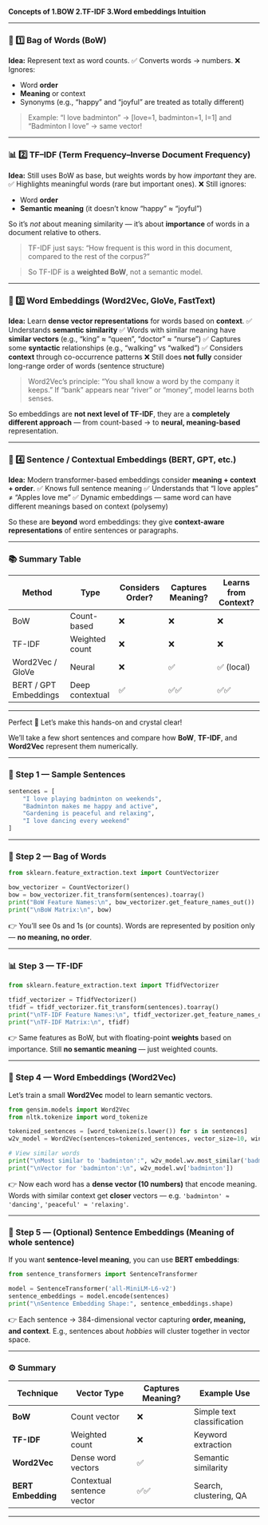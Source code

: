 **Concepts of 1.BOW 2.TF-IDF 3.Word embeddings Intuition** 

---

### 🧱 1️⃣ Bag of Words (BoW)

**Idea:** Represent text as word counts.
✅ Converts words → numbers.
❌ Ignores:

* Word **order**
* **Meaning** or context
* Synonyms (e.g., “happy” and “joyful” are treated as totally different)

> Example:
> “I love badminton” → [love=1, badminton=1, I=1]
and
> “Badminton I love” → same vector!

---

### 📊 2️⃣ TF–IDF (Term Frequency–Inverse Document Frequency)

**Idea:** Still uses BoW as base, but weights words by how *important* they are.
✅ Highlights meaningful words (rare but important ones).
❌ Still ignores:

* Word **order**
* **Semantic meaning** (it doesn’t know “happy” ≈ “joyful”)

So it’s *not* about meaning similarity — it’s about **importance** of words in a document relative to others.

> TF-IDF just says:
> “How frequent is this word in this document, compared to the rest of the corpus?”

> So TF-IDF is a **weighted BoW**, not a semantic model.

---

### 🧠 3️⃣ Word Embeddings (Word2Vec, GloVe, FastText)

**Idea:** Learn **dense vector representations** for words based on **context**.
✅ Understands **semantic similarity**
✅ Words with similar meaning have **similar vectors** (e.g., “king” ≈ “queen”, “doctor” ≈ “nurse”)
✅ Captures some **syntactic** relationships (e.g., “walking” vs “walked”)
✅ Considers **context** through co-occurrence patterns
❌ Still does **not fully** consider long-range order of words (sentence structure)

> Word2Vec’s principle:
> “You shall know a word by the company it keeps.”
> If “bank” appears near “river” or “money”, model learns both senses.

So embeddings are **not next level of TF-IDF**,
they are a **completely different approach** — from count-based → to **neural, meaning-based** representation.

---

### 🧬 4️⃣ Sentence / Contextual Embeddings (BERT, GPT, etc.)

**Idea:** Modern transformer-based embeddings consider **meaning + context + order**.
✅ Knows full sentence meaning
✅ Understands that “I love apples” ≠ “Apples love me”
✅ Dynamic embeddings — same word can have different meanings based on context (polysemy)

So these are **beyond** word embeddings:
they give **context-aware representations** of entire sentences or paragraphs.

---

### 📚 Summary Table

| Method                | Type            | Considers Order? | Captures Meaning? | Learns from Context? |
| --------------------- | --------------- | ---------------- | ----------------- | -------------------- |
| BoW                   | Count-based     | ❌                | ❌                 | ❌                    |
| TF-IDF                | Weighted count  | ❌                | ❌                 | ❌                    |
| Word2Vec / GloVe      | Neural          | ❌                | ✅                 | ✅ (local)            |
| BERT / GPT Embeddings | Deep contextual | ✅                | ✅✅                | ✅✅                   |

---

Perfect 👏 Let’s make this hands-on and crystal clear!

We’ll take a few short sentences and compare how **BoW**, **TF-IDF**, and **Word2Vec** represent them numerically.

---

### 🧩 Step 1 — Sample Sentences

```python
sentences = [
    "I love playing badminton on weekends",
    "Badminton makes me happy and active",
    "Gardening is peaceful and relaxing",
    "I love dancing every weekend"
]
```

---

### 🧱 Step 2 — Bag of Words

```python
from sklearn.feature_extraction.text import CountVectorizer

bow_vectorizer = CountVectorizer()
bow = bow_vectorizer.fit_transform(sentences).toarray()
print("BoW Feature Names:\n", bow_vectorizer.get_feature_names_out())
print("\nBoW Matrix:\n", bow)
```

👉 You’ll see 0s and 1s (or counts).
Words are represented by position only — **no meaning, no order**.

---

### 📊 Step 3 — TF-IDF

```python
from sklearn.feature_extraction.text import TfidfVectorizer

tfidf_vectorizer = TfidfVectorizer()
tfidf = tfidf_vectorizer.fit_transform(sentences).toarray()
print("\nTF-IDF Feature Names:\n", tfidf_vectorizer.get_feature_names_out())
print("\nTF-IDF Matrix:\n", tfidf)
```

👉 Same features as BoW, but with floating-point **weights** based on importance.
Still **no semantic meaning** — just weighted counts.

---

### 🧠 Step 4 — Word Embeddings (Word2Vec)

Let’s train a small **Word2Vec** model to learn semantic vectors.

```python
from gensim.models import Word2Vec
from nltk.tokenize import word_tokenize

tokenized_sentences = [word_tokenize(s.lower()) for s in sentences]
w2v_model = Word2Vec(sentences=tokenized_sentences, vector_size=10, window=3, min_count=1, sg=1)

# View similar words
print("\nMost similar to 'badminton':", w2v_model.wv.most_similar('badminton'))
print("\nVector for 'badminton':\n", w2v_model.wv['badminton'])
```

👉 Now each word has a **dense vector (10 numbers)** that encode meaning.
Words with similar context get **closer** vectors — e.g.
`'badminton' ≈ 'dancing'`, `'peaceful' ≈ 'relaxing'`.

---

### 🧬 Step 5 — (Optional) Sentence Embeddings (Meaning of whole sentence)

If you want **sentence-level meaning**, you can use **BERT embeddings**:

```python
from sentence_transformers import SentenceTransformer

model = SentenceTransformer('all-MiniLM-L6-v2')
sentence_embeddings = model.encode(sentences)
print("\nSentence Embedding Shape:", sentence_embeddings.shape)
```

👉 Each sentence → 384-dimensional vector capturing **order, meaning, and context**.
E.g., sentences about *hobbies* will cluster together in vector space.

---

### ⚙️ Summary

| Technique          | Vector Type                | Captures Meaning? | Example Use                |
| ------------------ | -------------------------- | ----------------- | -------------------------- |
| **BoW**            | Count vector               | ❌                 | Simple text classification |
| **TF-IDF**         | Weighted count             | ❌                 | Keyword extraction         |
| **Word2Vec**       | Dense word vectors         | ✅                 | Semantic similarity        |
| **BERT Embedding** | Contextual sentence vector | ✅✅                | Search, clustering, QA     |

---